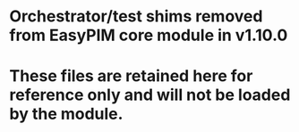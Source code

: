 # Orchestrator/test shims removed from EasyPIM core module in v1.10.0
# These files are retained here for reference only and will not be loaded by the module.
